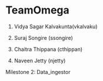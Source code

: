 # TeamOmega
1) Vidya Sagar Kalvakunta(vkalvaku)

2) Suraj Songire (ssongire)

3) Chaitra Thippana (cthippan)

4) Naveen Jetty (njetty)

Milestone 2: Data_ingestor 